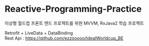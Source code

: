 # Reactive-Programming-Practice
이상형 월드컵 프론트 엔드 프로젝트를 위한 MVVM, RxJava2 학습 프로젝트

Retrofit + LiveData + DataBinding  <br>
Rest Api : https://github.com/ezzooooo/IdealWorldcup_BE
